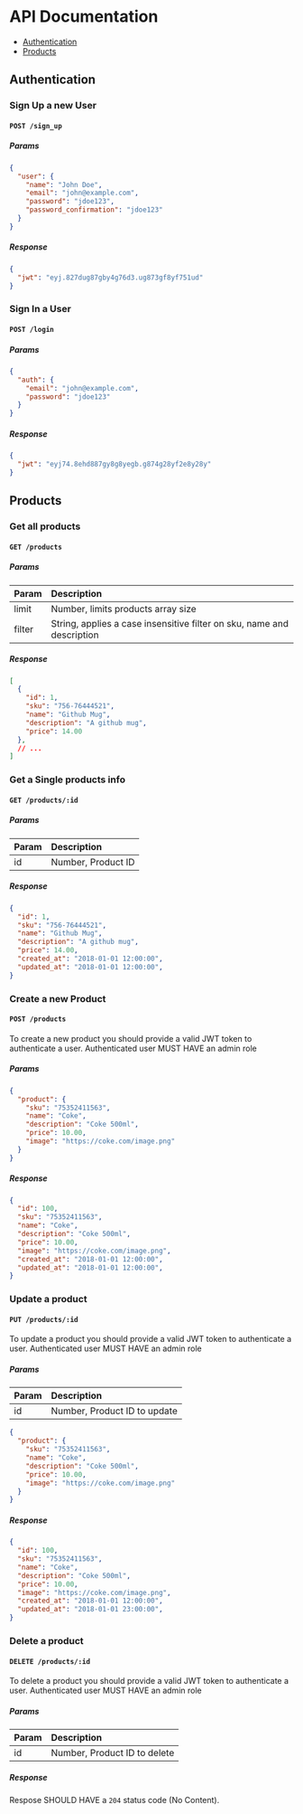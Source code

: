 # API Documentation

- [Authentication](#authentication)
- [Products](#products)

## Authentication
### Sign Up a new User
#### `POST /sign_up`
##### Params
```json
{
  "user": {
    "name": "John Doe",
    "email": "john@example.com",
    "password": "jdoe123",
    "password_confirmation": "jdoe123"
  }
}
```
##### Response
```json
{
  "jwt": "eyj.827dug87gby4g76d3.ug873gf8yf751ud"
}
```

### Sign In a User
#### `POST /login`
##### Params
```json
{
  "auth": {
    "email": "john@example.com",
    "password": "jdoe123"
  }
}
```
##### Response
```json
{
  "jwt": "eyj74.8ehd887gy8g8yegb.g874g28yf2e8y28y"
}
```

## Products
### Get all products
#### `GET /products`
##### Params
| Param          | Description |
| :------------- | :------------- |
| limit          | Number, limits products array size |
| filter         | String, applies a case insensitive filter on sku, name and description |

##### Response
```json
[
  {
    "id": 1,
    "sku": "756-76444521",
    "name": "Github Mug",
    "description": "A github mug",
    "price": 14.00
  },
  // ...
]
```

### Get a Single products info
#### `GET /products/:id`
##### Params
| Param | Description     |
| :------------- | :------------- |
| id       | Number, Product ID      |

##### Response
```json
{
  "id": 1,
  "sku": "756-76444521",
  "name": "Github Mug",
  "description": "A github mug",
  "price": 14.00,
  "created_at": "2018-01-01 12:00:00",
  "updated_at": "2018-01-01 12:00:00",
}
```

### Create a new Product
#### `POST /products`
To create a new product you should provide a valid JWT token to authenticate a user. Authenticated user MUST HAVE an admin role

##### Params
```json
{
  "product": {
    "sku": "75352411563",
    "name": "Coke",
    "description": "Coke 500ml",
    "price": 10.00,
    "image": "https://coke.com/image.png"
  }
}
```
##### Response
```json
{
  "id": 100,
  "sku": "75352411563",
  "name": "Coke",
  "description": "Coke 500ml",
  "price": 10.00,
  "image": "https://coke.com/image.png",
  "created_at": "2018-01-01 12:00:00",
  "updated_at": "2018-01-01 12:00:00",
}
```

### Update a product
#### `PUT /products/:id`
To update a product you should provide a valid JWT token to authenticate a user. Authenticated user MUST HAVE an admin role

##### Params
| Param | Description |
| :------------- | :------------- |
| id | Number, Product ID to update |

```json
{
  "product": {
    "sku": "75352411563",
    "name": "Coke",
    "description": "Coke 500ml",
    "price": 10.00,
    "image": "https://coke.com/image.png"
  }
}
```
##### Response
```json
{
  "id": 100,
  "sku": "75352411563",
  "name": "Coke",
  "description": "Coke 500ml",
  "price": 10.00,
  "image": "https://coke.com/image.png",
  "created_at": "2018-01-01 12:00:00",
  "updated_at": "2018-01-01 23:00:00",
}
```

### Delete a product
#### `DELETE /products/:id`
To delete a product you should provide a valid JWT token to authenticate a user. Authenticated user MUST HAVE an admin role

##### Params
| Param | Description |
| :------------- | :------------- |
| id | Number, Product ID to delete |

##### Response
Respose SHOULD HAVE a `204` status code (No Content).
